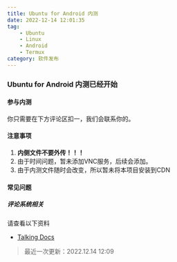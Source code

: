 ```yaml
---
title: Ubuntu for Android 内测
date: 2022-12-14 12:01:35
tag: 
    - Ubuntu
    - Linux
    - Android
    - Termux
category: 软件发布
---
```

### Ubuntu for Android 内测已经开始
#### 参与内测
你只需要在下方评论区扣一，我们会联系你的。

#### 注意事项
1. **内侧文件不要外传！！！**
2. 由于时间问题，暂未添加VNC服务，后续会添加。
3. 由于内测文件随时会改变，所以暂未将本项目安装到CDN

#### 常见问题
##### 评论系统相关
请查看以下资料

- [Talking Docs](/docs/talking/)

> 最近一次更新：2022.12.14 12:09

<Share colorful />
